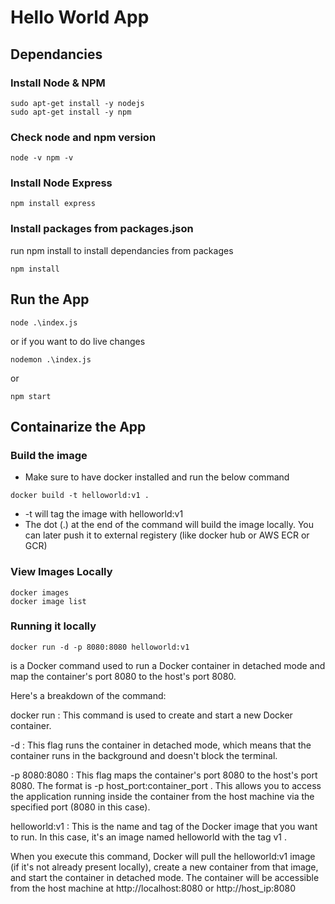 # Hello World App
## Dependancies

### Install Node & NPM

```
sudo apt-get install -y nodejs
sudo apt-get install -y npm
```

### Check node and npm version
```
node -v npm -v
```

### Install Node Express
```
npm install express 
```

### Install packages from packages.json
run npm install to install dependancies from packages
```
npm install
```

## Run the App
```
node .\index.js
```

or if you want to do live changes

```
nodemon .\index.js
```

or
```
npm start
```

## Containarize the App

### Build the image
- Make sure to have docker installed and run the below command

```
docker build -t helloworld:v1 .
```
- -t will tag the image with helloworld:v1
- The dot (.) at the end of the command will build the image locally. You can later push it to external registery (like docker hub or AWS ECR or GCR)

### View Images Locally
```
docker images
docker image list
```

### Running it locally
```
docker run -d -p 8080:8080 helloworld:v1
```
is a Docker command used to run a Docker container in detached mode and map the container's port 8080 to the host's port 8080.

Here's a breakdown of the command:

docker run
: This command is used to create and start a new Docker container.

-d
: This flag runs the container in detached mode, which means that the container runs in the background and doesn't block the terminal.

-p 8080:8080
: This flag maps the container's port 8080 to the host's port 8080. The format is 
-p host_port:container_port
. This allows you to access the application running inside the container from the host machine via the specified port (8080 in this case).

helloworld:v1
: This is the name and tag of the Docker image that you want to run. In this case, it's an image named 
helloworld
 with the tag 
v1
.

When you execute this command, Docker will pull the helloworld:v1  image (if it's not already present locally), create a new container from that image, and start the container in detached mode. The container will be accessible from the host machine at 
http://localhost:8080
 or 
http://host_ip:8080
